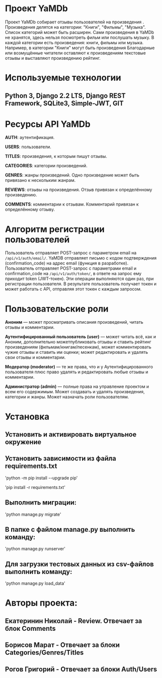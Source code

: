 # Проект YaMDb
Проект YaMDb собирает отзывы пользователей на произведения . Произведения делятся на категории:
"Книги", "Фильмы", "Музыка". Список категорий может быть расширен.
Сами произведения в YaMDb не хранятся, здесь нельзя посмотреть фильм или послушать музыку.
В каждой категории есть произведения: книги, фильмы или музыка.
Например, в категории "Книги" могут быть произведения
Благодарные или возмущённые читатели оставляют к произведениям текстовые отзывы и выставляют произведению рейтинг.

# Используемые технологии
## Python 3, Django 2.2 LTS, Django REST Framework, SQLite3, Simple-JWT, GIT
# Ресурсы API YaMDb
**AUTH**: аутентификация.

**USERS**: пользователи.

**TITLES**: произведения, к которым пишут отзывы.

**CATEGORIES**: категории произведений.

**GENRES**: жанры произведений. Одно произведение может быть привязано к нескольким жанрам.

**REVIEWS**: отзывы на произведения. Отзыв привязан к определённому произведению.

**COMMENTS**: комментарии к отзывам. Комментарий привязан к определённому отзыву.

# Алгоритм регистрации пользователей
Пользователь отправляет POST-запрос с параметром email на `/api/v1/auth/email/`.
YaMDB отправляет письмо с кодом подтверждения (confirmation_code) на адрес email (функция в разработке).
Пользователь отправляет POST-запрос с параметрами email и confirmation_code на `/api/v1/auth/token/`,
в ответе на запрос ему приходит token (JWT-токен).
Эти операции выполняются один раз, при регистрации пользователя.
В результате пользователь получает токен и может работать с API, отправляя этот токен с каждым запросом.

# Пользовательские роли
**Аноним** — может просматривать описания произведений, читать отзывы и комментарии.

**Аутентифицированный пользователь (user)** — может читать всё, как и Аноним, дополнительно можетпубликовать отзывы и ставить рейтинг произведениям (фильмам/книгам/песенкам), может комментировать чужие отзывы и ставить им оценки; может редактировать и удалять свои отзывы и комментарии.

**Модератор (moderator)** — те же права, что и у Аутентифицированного пользователя плюс право удалять и редактировать любые отзывы и комментарии.

**Администратор (admin)** — полные права на управление проектом и всем его содержимым. Может создавать и удалять произведения, категории и жанры. Может назначать роли пользователям.


# Установка
## Установить и активировать виртуальное окружение
## Установить зависимости из файла requirements.txt
'python -m pip install --upgrade pip'

'pip install -r requirements.txt'

## Выполнить миграции:
'python manage.py migrate'
## В папке с файлом manage.py выполнить команду:
'python manage.py runserver'
## Для загрузки тестовых данных из csv-файлов выполнить команду:
'python manage.py load_data'

# Авторы проекта:
## Екатеринин Николай - Review. Отвечает за блок Comments
## Борисов Марат - Отвечает за блоки Categories/Genres/Titles
## Рогов Григорий - Отвечает за блоки Auth/Users
